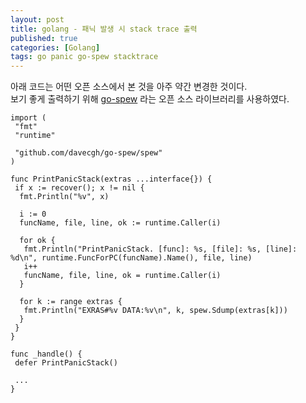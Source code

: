 ```yaml
---
layout: post
title: golang - 패닉 발생 시 stack trace 출력
published: true
categories: [Golang]
tags: go panic go-spew stacktrace
---
```

아래 코드는 어떤 오픈 소스에서 본 것을 아주 약간 변경한 것이다.  
보기 좋게 출력하기 위해 [go-spew](https://github.com/davecgh/go-spew ) 라는 오픈 소스 라이브러리를 사용하였다.  

```
import (
 "fmt"
 "runtime"

 "github.com/davecgh/go-spew/spew"
)

func PrintPanicStack(extras ...interface{}) {
 if x := recover(); x != nil {
  fmt.Println("%v", x)

  i := 0
  funcName, file, line, ok := runtime.Caller(i)

  for ok {
   fmt.Println("PrintPanicStack. [func]: %s, [file]: %s, [line]: %d\n", runtime.FuncForPC(funcName).Name(), file, line)
   i++
   funcName, file, line, ok = runtime.Caller(i)
  }

  for k := range extras {
   fmt.Println("EXRAS#%v DATA:%v\n", k, spew.Sdump(extras[k]))   
  }
 }
}
```
  
```
func _handle() {
 defer PrintPanicStack()

 ...	
}
```
  